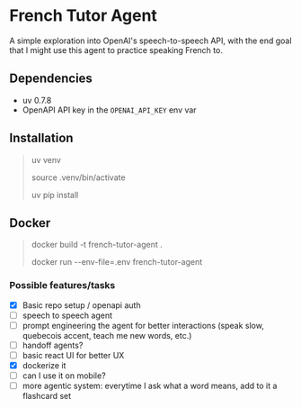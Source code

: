 # French Tutor Agent

A simple exploration into OpenAI's speech-to-speech API, with the end goal that I might use this agent to practice speaking French to.

## Dependencies
* uv 0.7.8
* OpenAPI API key in the `OPENAI_API_KEY` env var

## Installation
> uv venv
> 
> source .venv/bin/activate
> 
> uv pip install

## Docker

> docker build -t french-tutor-agent .
> 
> docker run --env-file=.env french-tutor-agent

### Possible features/tasks
- [x] Basic repo setup / openapi auth
- [ ] speech to speech agent
- [ ] prompt engineering the agent for better interactions (speak slow, quebecois accent, teach me new words, etc.)
- [ ] handoff agents?
- [ ] basic react UI for better UX
- [x] dockerize it
- [ ] can I use it on mobile?
- [ ] more agentic system: everytime I ask what a word means, add to it a flashcard set
